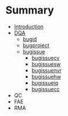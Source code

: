 # Summary

* [Introduction](README.md)
* [DQA](chapter1.md)
    * [bugid](bugid.md)
    * [bugproject](bugproject.md)
    * [bugissue](bugissue.md)
        * [bugissuecv](bugissuecv.md)
        * [bugissuesw](bugissuesw.md)
        * [bugissuenvr](bugissuenvr.md)
        * [bugissuehw](bugissuehw.md)
        * [bugissueiq](bugissueiq.md)
        * [bugissuecc](bugissuecc.md)
* QC
* FAE
* RMA

